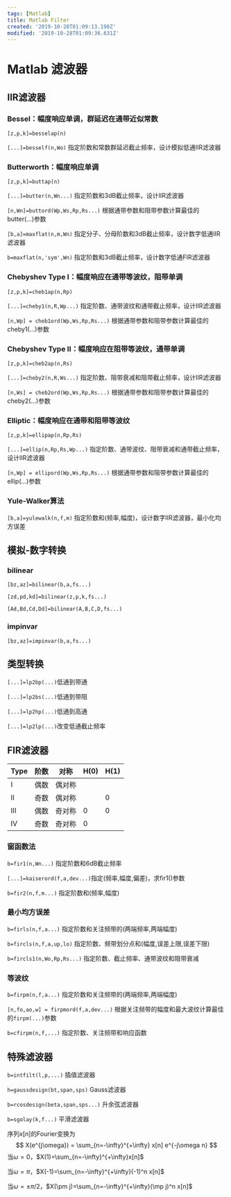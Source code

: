 ```yaml
---
tags: [Matlab]
title: Matlab Filter
created: '2019-10-28T01:09:13.198Z'
modified: '2019-10-28T01:09:36.631Z'
---
```


# Matlab 滤波器

## IIR滤波器

### Bessel：幅度响应单调，群延迟在通带近似常数

`[z,p,k]=besselap(n)`

`[...]=besself(n,Wo)` 指定阶数和常数群延迟截止频率，设计模拟低通IIR滤波器

### Butterworth：幅度响应单调

`[z,p,k]=buttap(n)`

`[...]=butter(n,Wn...)` 指定阶数和3dB截止频率，设计IIR滤波器

`[n,Wn]=buttord(Wp,Ws,Rp,Rs...)` 根据通带参数和阻带参数计算最佳的butter(...)参数

`[b,a]=maxflat(n,m,Wn)` 指定分子、分母阶数和3dB截止频率，设计数字低通IIR滤波器

`b=maxflat(n,'sym',Wn)` 指定阶数和3dB截止频率，设计数字低通FIR滤波器

### Chebyshev Type I：幅度响应在通带等波纹，阻带单调

`[z,p,k]=cheb1ap(n,Rp)`

`[...]=cheby1(n,R,Wp...)` 指定阶数、通带波纹和通带截止频率，设计IIR滤波器

`[n,Wp] = cheb1ord(Wp,Ws,Rp,Rs...)` 根据通带参数和阻带参数计算最佳的cheby1(...)参数

### Chebyshev Type II：幅度响应在阻带等波纹，通带单调

`[z,p,k]=cheb2ap(n,Rs)`

`[...]=cheby2(n,R,Ws...)` 指定阶数、阻带衰减和阻带截止频率，设计IIR滤波器

`[n,Ws] = cheb2ord(Wp,Ws,Rp,Rs...)` 根据通带参数和阻带参数计算最佳的cheby2(...)参数

### Elliptic：幅度响应在通带和阻带等波纹

`[z,p,k]=ellipap(n,Rp,Rs)`

`[...]=ellip(n,Rp,Rs,Wp...)` 指定阶数、通带波纹、阻带衰减和通带截止频率，设计IIR滤波器

`[n,Wp] = ellipord(Wp,Ws,Rp,Rs...)` 根据通带参数和阻带参数计算最佳的ellip(...)参数

### Yule-Walker算法

`[b,a]=yulewalk(n,f,m)` 指定阶数和(频率,幅度)，设计数字IIR滤波器，最小化均方误差

## 模拟-数字转换

### bilinear

`[bz,az]=bilinear(b,a,fs...)`

`[zd,pd,kd]=bilinear(z,p,k,fs...)`

`[Ad,Bd,Cd,Dd]=bilinear(A,B,C,D,fs...)`

### impinvar

`[bz,az]=impinvar(b,a,fs...)`

## 类型转换

`[...]=lp2bp(...)`低通到带通

`[...]=lp2bs(...)`低通到带阻

`[...]=lp2hp(...)`低通到高通

`[...]=lp2lp(...)`改变低通截止频率

## FIR滤波器

| Type | 阶数   | 对称   | H(0) | H(1) |
| ---- | ---- | ---- | ---- | ---- |
| I    | 偶数   | 偶对称  |      |      |
| II   | 奇数   | 偶对称  |      | 0    |
| III  | 偶数   | 奇对称  | 0    | 0    |
| IV   | 奇数   | 奇对称  | 0    |      |

### 窗函数法

`b=fir1(n,Wn...)` 指定阶数和6dB截止频率

`[...]=kaiserord(f,a,dev...)`指定(频率,幅度,偏差)，求fir1()参数

`b=fir2(n,f,m...)` 指定阶数和(频率,幅度)

### 最小均方误差

`b=firls(n,f,a...)` 指定阶数和关注频带的(两端频率,两端幅度)

`b=fircls(n,f,a,up,lo)` 指定阶数、频带划分点和(幅度,误差上限,误差下限)

`b=fircls1(n,Wo,Rp,Rs...)` 指定阶数、截止频率、通带波纹和阻带衰减

### 等波纹

`b=firpm(n,f,a...)` 指定阶数和关注频带的(两端频率,两端幅度)

`[n,fo,ao,w] = firpmord(f,a,dev...)` 根据关注频带的幅度和最大波纹计算最佳的`firpm(...)`参数

`b=cfirpm(n,f,...)` 指定阶数、关注频带和响应函数

## 特殊滤波器

`b=intfilt(l,p,...)` 插值滤波器

`h=gaussdesign(bt,span,sps)` Gauss滤波器

`b=rcosdesign(beta,span,sps...)` 升余弦滤波器

`b=sgolay(k,f...)` 平滑滤波器



序列$x[n]$的Fourier变换为
$$
X(e^{j\omega}) = \sum_{n=-\infty}^{+\infty} x[n] e^{-j\omega n}
$$
当$\omega=0$，$X(1)=\sum_{n=-\infty}^{+\infty}x[n]$

当$\omega=\pi$，$X(-1)=\sum_{n=-\infty}^{+\infty}(-1)^n x[n]$

当$\omega=\pm\pi/2$，$X(\pm j)=\sum_{n=-\infty}^{+\infty}(\mp j)^n x[n]$

